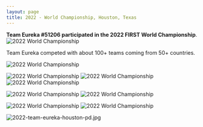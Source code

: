 ```yaml
---
layout: page
title: 2022 - World Championship, Houston, Texas
---
```


**Team Eureka #51206 participated in the 2022 FIRST World Championship**. 
![]({{site.baseurl}}public/images/FLL-2022-World/IMG_1255.jpeg "2022 World Championship")

Team Eureka competed with about 100+ teams coming from 50+ countries.

![]({{site.baseurl}}public/images/FLL-2022-World/IMG_1325.jpeg "2022 World Championship")

![]({{site.baseurl}}public/images/FLL-2022-World/IMG_1082.jpg "2022 World Championship")
![]({{site.baseurl}}public/images/FLL-2022-World/IMG_1120.jpeg "2022 World Championship")
![]({{site.baseurl}}public/images/FLL-2022-World/IMG_1123.jpeg "2022 World Championship")


![]({{site.baseurl}}public/images/FLL-2022-World/IMG_1299.jpeg "2022 World Championship")
![]({{site.baseurl}}public/images/FLL-2022-World/IMG_1459.jpeg "2022 World Championship")

![]({{site.baseurl}}public/images/FLL-2022-World/IMG_1102.jpeg "2022 World Championship")
![]({{site.baseurl}}public/images/FLL-2022-World/IMG_1103.jpeg "2022 World Championship")

![]({{site.baseurl}}public/images/FLL-2022-World/2022-team-eureka-houston-pd.jpg "2022-team-eureka-houston-pd.jpg")


